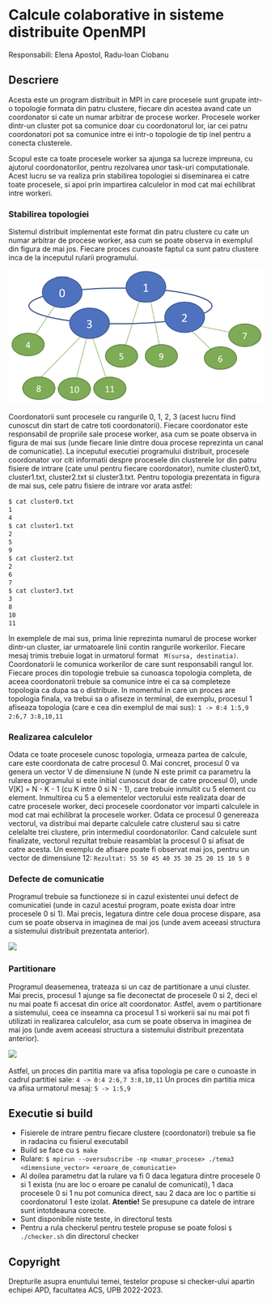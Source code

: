 # Calcule colaborative in sisteme distribuite OpenMPI
Responsabili: Elena Apostol, Radu-Ioan Ciobanu
## Descriere
Acesta este un program distribuit in MPI in care procesele sunt grupate intr-o topologie formata din patru clustere, fiecare din acestea avand cate un coordonator si cate un numar arbitrar de procese worker. Procesele worker dintr-un cluster pot sa comunice doar cu coordonatorul lor, iar cei patru coordonatori pot sa comunice intre ei intr-o topologie de tip inel pentru a conecta clusterele.

Scopul este ca toate procesele worker sa ajunga sa lucreze impreuna, cu ajutorul coordonatorilor, pentru rezolvarea unor task-uri computationale. Acest lucru se va realiza prin stabilirea topologiei si diseminarea ei catre toate procesele, si apoi prin impartirea calculelor in mod cat mai echilibrat intre workeri.
### Stabilirea topologiei

Sistemul distribuit implementat este format din patru clustere cu cate un numar arbitrar de procese worker, asa cum se poate observa in exemplul din figura de mai jos. Fiecare proces cunoaste faptul ca sunt patru clustere inca de la inceputul rularii programului.

![](md_pics/topology.png)

Coordonatorii sunt procesele cu rangurile 0, 1, 2, 3 (acest lucru fiind cunoscut din start de catre toti coordonatorii). Fiecare coordonator este responsabil de propriile sale procese worker, asa cum se poate observa in figura de mai sus (unde fiecare linie dintre doua procese reprezinta un canal de comunicatie).
La inceputul executiei programului distribuit, procesele coordonator vor citi informatii despre procesele din clusterele lor din patru fisiere de intrare (cate unul pentru fiecare coordonator), numite cluster0.txt, cluster1.txt, cluster2.txt si cluster3.txt. Pentru topologia prezentata in figura de mai sus, cele patru fisiere de intrare vor arata astfel:
```
$ cat cluster0.txt 
1 
4 
$ cat cluster1.txt 
2 
5
9 
$ cat cluster2.txt 
2 
6 
7 
$ cat cluster3.txt 
3 
8 
10 
11
```
In exemplele de mai sus, prima linie reprezinta numarul de procese worker dintr-un cluster, iar urmatoarele linii contin rangurile workerilor.
Fiecare mesaj trimis trebuie logat in urmatorul format ``` M(sursa, destinatia)```.
Coordonatorii le comunica workerilor de care sunt responsabili rangul lor. 
Fiecare proces din topologie trebuie sa cunoasca topologia completa, de aceea coordonatorii trebuie sa comunice intre ei ca sa completeze topologia ca dupa sa o distribuie.
In momentul in care un proces are topologia finala, va trebui sa o afiseze in terminal, de exemplu, procesul 1 afiseaza topologia (care e cea din exemplul de mai sus):
```1 -> 0:4 1:5,9 2:6,7 3:8,10,11```

### Realizarea calculelor
Odata ce toate procesele cunosc topologia, urmeaza partea de calcule, care este coordonata de catre procesul 0. Mai concret, procesul 0 va genera un vector V de dimensiune N (unde N este primit ca parametru la rularea programului si este initial cunoscut doar de catre procesul 0), unde V[K] = N - K - 1 (cu K intre 0 si N - 1), care trebuie inmultit cu 5 element cu element. Inmultirea cu 5 a elementelor vectorului este realizata doar de catre procesele worker, deci procesele coordonator vor imparti calculele in mod cat mai echilibrat la procesele worker.
Odata ce procesul 0 genereaza vectorul, va distribui mai departe calculele catre clusterul sau si catre celelalte trei clustere, prin intermediul coordonatorilor. Cand calculele sunt finalizate, vectorul rezultat trebuie reasamblat la procesul 0 si afisat de catre acesta. Un exemplu de afisare poate fi observat mai jos, pentru un vector de dimensiune 12:
```Rezultat: 55 50 45 40 35 30 25 20 15 10 5 0```
### Defecte de comunicatie
Programul trebuie sa functioneze si in cazul existentei unui defect de comunicatiei (unde in cazul acestui program, poate exista doar intre procesele 0 si 1). Mai precis, legatura dintre cele doua procese dispare, asa cum se poate observa in imaginea de mai jos (unde avem aceeasi structura a sistemului distribuit prezentata anterior).

![](md_pics/channel_defect.png)

### Partitionare
Programul deasemenea, trateaza si un caz de partitionare a unui cluster. Mai precis, procesul 1 ajunge sa fie deconectat de procesele 0 si 2, deci el nu mai poate fi accesat din orice alt coordonator. Astfel, avem o partitionare a sistemului, ceea ce inseamna ca procesul 1 si workerii sai nu mai pot fi utilizati in realizarea calculelor, asa cum se poate observa in imaginea de mai jos (unde avem aceeasi structura a sistemului distribuit prezentata anterior).

![](md_pics/partitioning.png)

Astfel, un proces din partitia mare va afisa topologia pe care o cunoaste in cadrul partitiei sale:
```4 -> 0:4 2:6,7 3:8,10,11```
Un proces din partitia mica va afisa urmatorul mesaj:
```5 -> 1:5,9```

## Executie si build
- Fisierele de intrare pentru fiecare clustere (coordonatori) trebuie sa fie in radacina cu fisierul executabil
- Build se face cu ```$ make```
- Rulare: ```$ mpirun --oversubscribe -np <numar_procese> ./tema3 <dimensiune_vector> <eroare_de_comunicatie>```
- Al doilea parametru dat la rulare va fi 0 daca legatura dintre procesele 0 si 1 exista (nu are loc o eroare pe canalul de comunicati), 1 daca procesele 0 si 1 nu pot comunica direct, sau 2 daca are loc o partitie si coordonatorul 1 este izolat.
**Atentie!** Se presupune ca datele de intrare sunt intotdeauna corecte.
- Sunt disponibile niste teste, in directorul tests
- Pentru a rula checkerul pentru testele propuse se poate folosi ```$ ./checker.sh``` din directorul checker

## Copyright
Drepturile asupra enuntului temei, testelor propuse si checker-ului apartin echipei APD, facultatea ACS, UPB 2022-2023.